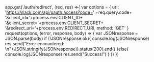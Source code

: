 app.get('/auth/redirect', (req, res) =>{
    var options = {
        uri: 'https://slack.com/api/oauth.access?code='
            +req.query.code+
            '&client_id='+process.env.CLIENT_ID+
            '&client_secret='+process.env.CLIENT_SECRET+
            '&redirect_uri='+process.env.REDIRECT_URI,
        method: 'GET'
    }
    request(options, (error, response, body) => {
        var JSONresponse = JSON.parse(body)
        if (!JSONresponse.ok){
            console.log(JSONresponse)
            res.send("Error encountered: \n"+JSON.stringify(JSONresponse)).status(200).end()
        }else{
            console.log(JSONresponse)
            res.send("Success!")
        }
    })
})